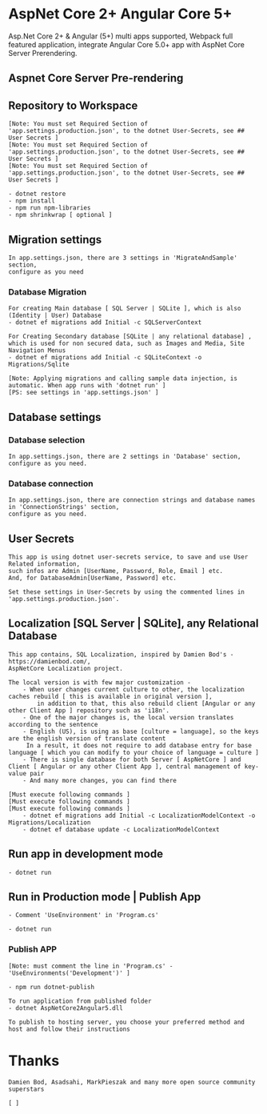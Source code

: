 # AspNet Core 2+ Angular Core 5+

Asp.Net Core 2+ &amp; Angular (5+) multi apps supported, Webpack full featured application,
integrate Angular Core 5.0+ app with AspNet Core Server Prerendering.

## Aspnet Core Server Pre-rendering

## Repository to Workspace

    [Note: You must set Required Section of 'app.settings.production.json', to the dotnet User-Secrets, see ## User Secrets ]
    [Note: You must set Required Section of 'app.settings.production.json', to the dotnet User-Secrets, see ## User Secrets ]
    [Note: You must set Required Section of 'app.settings.production.json', to the dotnet User-Secrets, see ## User Secrets ]

    - dotnet restore
    - npm install
    - npm run npm-libraries
    - npm shrinkwrap [ optional ]

## Migration settings

    In app.settings.json, there are 3 settings in 'MigrateAndSample' section,
    configure as you need

### Database Migration

    For creating Main database [ SQL Server | SQLite ], which is also (Identity | User) Database
    - dotnet ef migrations add Initial -c SQLServerContext

    For Creating Secondary database [SQLite | any relational database] , which is used for non secured data, such as Images and Media, Site Navigation Menus
    - dotnet ef migrations add Initial -c SQLiteContext -o Migrations/Sqlite

    [Note: Applying migrations and calling sample data injection, is automatic. When app runs with 'dotnet run' ]
    [PS: see settings in 'app.settings.json' ]

## Database settings

### Database selection

    In app.settings.json, there are 2 settings in 'Database' section,
    configure as you need.

### Database connection

    In app.settings.json, there are connection strings and database names in 'ConnectionStrings' section,
    configure as you need.

## User Secrets

    This app is using dotnet user-secrets service, to save and use User Related information,
    such infos are Admin [UserName, Password, Role, Email ] etc.
    And, for DatabaseAdmin[UserName, Password] etc.

    Set these settings in User-Secrets by using the commented lines in 'app.settings.production.json'.

## Localization [SQL Server | SQLite], any Relational Database

    This app contains, SQL Localization, inspired by Damien Bod's - https://damienbod.com/,
    AspNetCore Localization project.

    The local version is with few major customization -
        - When user changes current culture to other, the localization caches rebuild [ this is available in original version ],
            in addition to that, this also rebuild client [Angular or any other Client App ] repository such as 'i18n'.
        - One of the major changes is, the local version translates according to the sentence
        - English (US), is using as base [culture = language], so the keys are the english version of translate content
         In a result, it does not require to add database entry for base language [ which you can modify to your choice of language = culture ]
        - There is single database for both Server [ AspNetCore ] and Client [ Angular or any other Client App ], central management of key-value pair
        - And many more changes, you can find there

    [Must execute following commands ]
    [Must execute following commands ]
    [Must execute following commands ]
        - dotnet ef migrations add Initial -c LocalizationModelContext -o Migrations/Localization
        - dotnet ef database update -c LocalizationModelContext

## Run app in development mode

    - dotnet run

## Run in Production mode | Publish App

    - Comment 'UseEnvironment' in 'Program.cs'

    - dotnet run

### Publish APP

    [Note: must comment the line in 'Program.cs' - 'UseEnvironments('Development')' ]

    - npm run dotnet-publish

    To run application from published folder
    - dotnet AspNetCore2Angular5.dll

    To publish to hosting server, you choose your preferred method and host and follow their instructions
    
# Thanks
    
    Damien Bod, Asadsahi, MarkPieszak and many more open source community superstars
    
    [ ]
